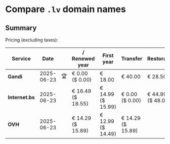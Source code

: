 # Compare `.lv` domain names

## Summary

Pricing (excluding taxes):

| Service | Date |  | / Renewed year | First year | Transfer | Restoration |
|--|--|--|--|--|--|--|
| **Gandi** | 2025-06-23 | 🏆 | € 0.00<br>($ 0.00) | € 18.00 | € 40.00 | € 28.50 |
| **Internet.bs** | 2025-06-23 |  | € 16.49<br>($ 18.55) | € 14.99<br>($ 15.99) | € 0.00<br>($ 0.00) | € 44.99<br>($ 48.05) |
| **OVH** | 2025-06-23 |  | € 14.29<br>($ 15.89) | € 12.99<br>($ 14.49) | € 14.29<br>($ 15.89) |  |
